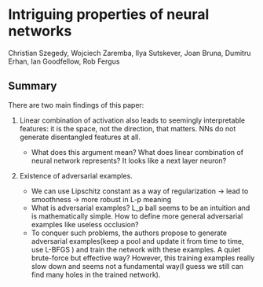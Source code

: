 # Intriguing properties of neural networks

Christian Szegedy, Wojciech Zaremba, Ilya Sutskever, Joan Bruna, Dumitru Erhan, Ian Goodfellow, Rob Fergus

## Summary

There are two main findings of this paper:

1. Linear combination of activation also leads to seemingly interpretable features: it is the space, not the direction, that matters. NNs do not generate disentangled features at all.
    + What does this argument mean? What does linear combination of neural network represents? It looks like a next layer neuron?

2. Existence of adversarial examples.
    + We can use Lipschitz constant as a way of regularization -> lead to smoothness -> more robust in L-p meaning
    + What is adversarial examples? L_p ball seems to be an intuition and is mathematically simple. How to define more general adversarial examples like useless occlusion?
    + To conquer such problems, the authors propose to generate adversarial examples(keep a pool and update it from time to time, use L-BFGS ) and train the network with these examples. A quiet brute-force but effective way? However, this training examples really slow down and seems not a fundamental way(I guess we still can find many holes in the trained network).
